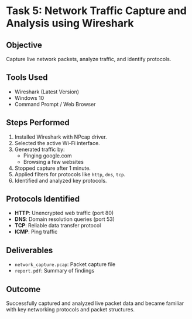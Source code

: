 # Task 5: Network Traffic Capture and Analysis using Wireshark

## Objective
Capture live network packets, analyze traffic, and identify protocols.

## Tools Used
- Wireshark (Latest Version)
- Windows 10
- Command Prompt / Web Browser

## Steps Performed
1. Installed Wireshark with NPcap driver.
2. Selected the active Wi-Fi interface.
3. Generated traffic by:
   - Pinging google.com
   - Browsing a few websites
4. Stopped capture after 1 minute.
5. Applied filters for protocols like `http`, `dns`, `tcp`.
6. Identified and analyzed key protocols.

## Protocols Identified
- **HTTP**: Unencrypted web traffic (port 80)
- **DNS**: Domain resolution queries (port 53)
- **TCP**: Reliable data transfer protocol
- **ICMP**: Ping traffic

## Deliverables
- `network_capture.pcap`: Packet capture file
- `report.pdf`: Summary of findings

## Outcome
Successfully captured and analyzed live packet data and became familiar with key networking protocols and packet structures.
